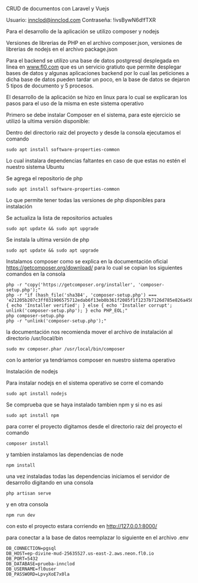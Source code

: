 CRUD de documentos con Laravel y Vuejs

Usuario: innclod@innclod.com
Contraseña: !ivsBywN6d!fTXR

Para el desarrollo de la aplicación se utilizo composer y nodejs

Versiones de librerias de PHP en el archivo composer.json, versiones de librerias de nodejs en el archivo package.json

Para el backend se utilizo una base de datos postgresql desplegada en linea en www.fl0.com que es un servicio gratiuto que permite desplegar bases de datos y algunas aplicaciones backend por lo cual las peticiones a dicha base de datos pueden tardar un poco, en la base de datos se dejaron 5 tipos de documento y 5 procesos.

El desarrollo de la aplicación se hizo en linux para lo cual se explicaran los pasos para el uso de la misma en este sistema operativo

Primero se debe instalar Composer en el sistema, para este ejercicio se utilizó la ultima versión disponible:

Dentro del directorio raiz del proyecto y desde la consola ejecutamos el comando

    sudo apt install software-properties-common

Lo cual instalara dependencias faltantes en caso de que estas no estén el nuestro sistema Ubuntu

Se agrega el repositorio de php 

    sudo apt install software-properties-common

Lo que permite tener todas las versiones de php disponibles para instalación

Se actualiza la lista de repositorios actuales

    sudo apt update && sudo apt upgrade

Se instala la ultima versión de php 

    sudo apt update && sudo apt upgrade

Instalamos composer como se explica en la documentación oficial
https://getcomposer.org/download/
para lo cual se copian los siguientes comandos en la consola

    php -r "copy('https://getcomposer.org/installer', 'composer-setup.php');"
    php -r "if (hash_file('sha384', 'composer-setup.php') === 'e21205b207c3ff031906575712edab6f13eb0b361f2085f1f1237b7126d785e826a450292b6cfd1d64d92e6563bbde02') { echo 'Installer verified'; } else { echo 'Installer corrupt'; unlink('composer-setup.php'); } echo PHP_EOL;"
    php composer-setup.php
    php -r "unlink('composer-setup.php');"

la documentación nos recomienda mover el archivo de instalación al directorio /usr/local/bin

    sudo mv composer.phar /usr/local/bin/composer

con lo anterior ya tendriamos composer en nuestro sistema operativo

Instalación de nodejs

Para instalar nodejs en el sistema operativo se corre el comando

    sudo apt install nodejs

Se comprueba que se haya instalado tambien npm y si no es asi 

    sudo apt install npm

para correr el proyecto digitamos desde el directorio raiz del proyecto el comando

    composer install

y tambien instalamos las dependencias de node

    npm install

una vez instaladas todas las dependencias iniciamos el servidor de desarrollo digitando en una consola

    php artisan serve

y en otra consola

    npm run dev

con esto el proyecto estara corriendo en http://127.0.0.1:8000/

para conectar a la base de datos reemplazar lo siguiente en el archivo .env

    DB_CONNECTION=pgsql
    DB_HOST=ep-divine-mud-25635527.us-east-2.aws.neon.fl0.io
    DB_PORT=5432
    DB_DATABASE=prueba-innclod
    DB_USERNAME=fl0user
    DB_PASSWORD=LpvyXoE7x0la




